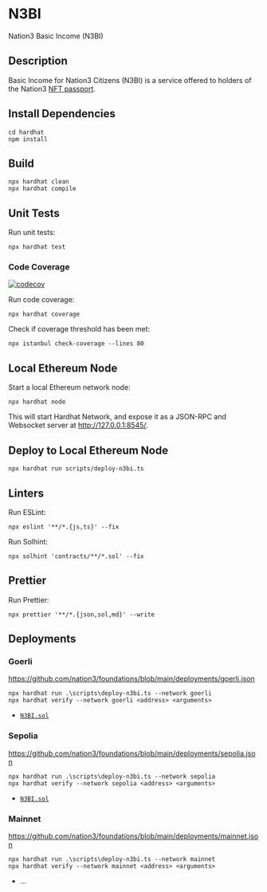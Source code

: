# N3BI

Nation3 Basic Income (N3BI)

## Description

Basic Income for Nation3 Citizens (N3BI) is a service offered to holders of the Nation3 [NFT passport](https://github.com/nation3/foundations/blob/main/src/passport/Passport.sol).

## Install Dependencies

```
cd hardhat
npm install
```

## Build

```
npx hardhat clean
npx hardhat compile
```

## Unit Tests

Run unit tests:

```
npx hardhat test
```

### Code Coverage

[![codecov](https://codecov.io/gh/nation3/n3bi/branch/main/graph/badge.svg)](https://codecov.io/gh/nation3/n3bi)

Run code coverage:

```
npx hardhat coverage
```

Check if coverage threshold has been met:

```
npx istanbul check-coverage --lines 80
```

## Local Ethereum Node

Start a local Ethereum network node:

```
npx hardhat node
```

This will start Hardhat Network, and expose it as a JSON-RPC and Websocket server at http://127.0.0.1:8545/.

## Deploy to Local Ethereum Node

```
npx hardhat run scripts/deploy-n3bi.ts
```

## Linters

Run ESLint:

```
npx eslint '**/*.{js,ts}' --fix
```

Run Solhint:

```
npx solhint 'contracts/**/*.sol' --fix
```

## Prettier

Run Prettier:

```
npx prettier '**/*.{json,sol,md}' --write
```

## Deployments

### Goerli

https://github.com/nation3/foundations/blob/main/deployments/goerli.json

```
npx hardhat run .\scripts\deploy-n3bi.ts --network goerli
npx hardhat verify --network goerli <address> <arguments>
```

- [`N3BI.sol`](https://goerli.etherscan.io/address/0x449EFf083bbc92236134b45E8EA6C89035FEDd13#code)

### Sepolia

https://github.com/nation3/foundations/blob/main/deployments/sepolia.json

```
npx hardhat run .\scripts\deploy-n3bi.ts --network sepolia
npx hardhat verify --network sepolia <address> <arguments>
```

- [`N3BI.sol`](https://sepolia.etherscan.io/address/0x397201fe6CCA8eE9c3bF1a4b4DB27C6bEC47880C#code)

### Mainnet

https://github.com/nation3/foundations/blob/main/deployments/mainnet.json

```
npx hardhat run .\scripts\deploy-n3bi.ts --network mainnet
npx hardhat verify --network mainnet <address> <arguments>
```

- ...

